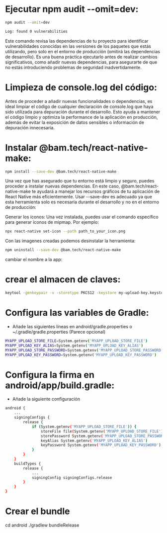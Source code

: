 # Ejecutar npm audit --omit=dev:
```bash
npm audit --omit=dev
```
```bash
Log: found 0 vulnerabilities
```

Este comando revisa las dependencias de tu proyecto para identificar vulnerabilidades conocidas en las versiones de los paquetes que estás utilizando, pero solo en el entorno de producción (omitirá las dependencias de desarrollo). Es una buena práctica ejecutarlo antes de realizar cambios significativos, como añadir nuevas dependencias, para asegurarte de que no estás introduciendo problemas de seguridad inadvertidamente.

# Limpieza de console.log del código:

Antes de proceder a añadir nuevas funcionalidades o dependencias, es ideal limpiar el código de cualquier declaración de console.log que haya sido utilizada para depuración durante el desarrollo. Esto ayuda a mantener el código limpio y optimiza la performance de la aplicación en producción, además de evitar la exposición de datos sensibles o información de depuración innecesaria.

# Instalar @bam.tech/react-native-make:

```bash
npm install --save-dev @bam.tech/react-native-make
```
Una vez que has asegurado que tu entorno está limpio y seguro, puedes proceder a instalar nuevas dependencias. En este caso, @bam.tech/react-native-make te ayudará a manejar los recursos gráficos de tu aplicación de React Native más eficientemente. Usar --save-dev es adecuado ya que esta herramienta solo es necesaria durante el desarrollo y no en el entorno de producción:

Generar los íconos: Una vez instalada, puedes usar el comando específico para generar íconos de mipmap. Por ejemplo:

```bash
npx react-native set-icon --path path_to_your_icon.png
```
Con las imagenes creadas podemos desinstalar la herramienta:

```bash
npm uninstall --save-dev @bam.tech/react-native-make
```

cambiar el nombre a la app:

# crear el almacen de claves:
```bash
keytool -genkeypair -v -storetype PKCS12 -keystore my-upload-key.keystore -alias my-key-alias -keyalg RSA -keysize 2048 -validity 10000 -storepass passwordsegura -keypass passwordsegura
```

# Configura las variables de Gradle:
* Añade las siguientes líneas en android/gradle.properties o ~/.gradle/gradle.properties (Parece opcional)

```bash
MYAPP_UPLOAD_STORE_FILE=System.getenv('MYAPP_UPLOAD_STORE_FILE')
MYAPP_UPLOAD_KEY_ALIAS=System.getenv('MYAPP_UPLOAD_KEY_ALIAS')
MYAPP_UPLOAD_STORE_PASSWORD=System.getenv('MYAPP_UPLOAD_STORE_PASSWORD')
MYAPP_UPLOAD_KEY_PASSWORD=System.getenv('MYAPP_UPLOAD_KEY_PASSWORD')
```


# Configura la firma en android/app/build.gradle:
* Añade la siguiente configuración
```bash
android {
    ...
    signingConfigs {
        release {
            if (System.getenv('MYAPP_UPLOAD_STORE_FILE')) {
                storeFile file(System.getenv('MYAPP_UPLOAD_STORE_FILE'))
                storePassword System.getenv('MYAPP_UPLOAD_STORE_PASSWORD')
                keyAlias System.getenv('MYAPP_UPLOAD_KEY_ALIAS')
                keyPassword System.getenv('MYAPP_UPLOAD_KEY_PASSWORD')
            }
        }
    }
    buildTypes {
        release {
            ...
            signingConfig signingConfigs.release
        }
    }
}
```
# Crear el bundle

cd android
./gradlew bundleRelease
